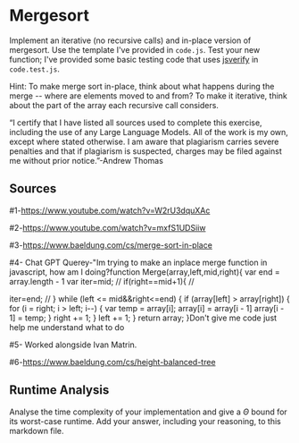 # Mergesort

Implement an iterative (no recursive calls) and in-place version of mergesort.
Use the template I've provided in `code.js`. Test your new function; I've
provided some basic testing code that uses
[jsverify](https://jsverify.github.io/) in `code.test.js`.

Hint: To make merge sort in-place, think about what happens during the merge --
where are elements moved to and from? To make it iterative, think about the
part of the array each recursive call considers.

“I certify that I have listed all sources used to complete this exercise, including the use
of any Large Language Models. All of the work is my own, except where stated
otherwise. I am aware that plagiarism carries severe penalties and that if plagiarism is
suspected, charges may be filed against me without prior notice.”-Andrew Thomas

## Sources
#1-https://www.youtube.com/watch?v=W2rU3dquXAc

#2-https://www.youtube.com/watch?v=mxfS1UDSiiw

#3-https://www.baeldung.com/cs/merge-sort-in-place

#4- Chat GPT Querey-"Im trying to make an inplace merge function in javascript, how am I doing?function Merge(array,left,mid,right){ var end = array.length - 1 var iter=mid; // if(right==mid+1){ // 

iter=end; // } while (left <= mid&&right<=end) { if (array[left] > array[right]) { for (i = right; i > left; i--) { var temp = array[i]; array[i] = array[i - 1] array[i - 1] = temp; } right += 1; } left += 1; } return array; }Don't give me code just help me understand what to do

#5- Worked alongside Ivan Matrin.

#6-https://www.baeldung.com/cs/height-balanced-tree
## Runtime Analysis

Analyse the time complexity of your implementation and give a $\Theta$ bound for
its worst-case runtime. Add your answer, including your reasoning, to this
markdown file.
